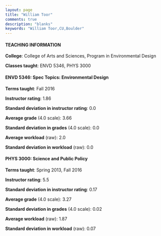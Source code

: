 ```yaml
---
layout: page
title: "William Toor" 
comments: true
description: "blanks"
keywords: "William Toor,CU,Boulder"
---
```

<head>
<script src="https://ajax.googleapis.com/ajax/libs/jquery/2.1.3/jquery.min.js"></script>
<script src="https://dl.dropboxusercontent.com/s/pc42nxpaw1ea4o9/highcharts.js?dl=0"></script>
<!-- <script src="../assets/js/highcharts.js"></script> -->
<style type="text/css">@font-face {
	font-family: "Bebas Neue";
	src: url(https://www.filehosting.org/file/details/544349/BebasNeue Regular.otf) format("opentype");
	}
	h1.Bebas { 
		font-family: "Bebas Neue", Verdana, Tahoma;
	}
</style>
</head>
	   
#### TEACHING INFORMATION

**College**: College of Arts and Sciences, Program in Environmental Design

**Classes taught**: ENVD 5346, PHYS 3000

#### ENVD 5346: Spec Topics: Environmental Design

**Terms taught**: Fall 2016

**Instructor rating**: 1.86

**Standard deviation in instructor rating**: 0.0

**Average grade** (4.0 scale): 3.66

**Standard deviation in grades** (4.0 scale): 0.0

**Average workload** (raw): 2.0

**Standard deviation in workload** (raw): 0.0

#### PHYS 3000: Science and Public Policy

**Terms taught**: Spring 2013, Fall 2016

**Instructor rating**: 5.5

**Standard deviation in instructor rating**: 0.17

**Average grade** (4.0 scale): 3.27

**Standard deviation in grades** (4.0 scale): 0.02

**Average workload** (raw): 1.87

**Standard deviation in workload** (raw): 0.07

